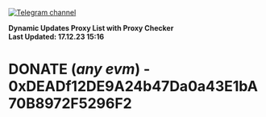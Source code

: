 [![Telegram channel](https://img.shields.io/endpoint?url=https://runkit.io/damiankrawczyk/telegram-badge/branches/master?url=https://t.me/n4z4v0d)](https://t.me/n4z4v0d) 

**Dynamic Updates Proxy List with Proxy Checker**  
**Last Updated: 17.12.23 15:16**

# DONATE (_any evm_) - 0xDEADf12DE9A24b47Da0a43E1bA70B8972F5296F2
